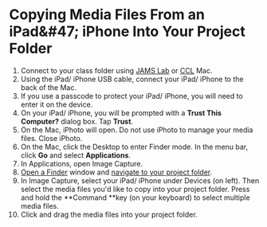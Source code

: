 # Copying Media Files From an iPad&\#47; iPhone Into Your Project Folder

1. Connect to your class folder using [JAMS Lab](https://jjloomis.gitbooks.io/file-and-folder-management/content/connecting-in-jams-lab.html) or [CCL](https://jjloomis.gitbooks.io/file-and-folder-management/content/connecting-in-campus-computer-lab.html) Mac.
2. Using the iPad/ iPhone USB cable, connect your iPad/ iPhone to the back of the Mac.
3. If you use a passcode to protect your iPad/ iPhone, you will need to enter it on the device.
4. On your iPad/ iPhone, you will be prompted with a **Trust This Computer?** dialog box. Tap **Trust**.
5. On the Mac, iPhoto will open. Do not use iPhoto to manage your media files. Close iPhoto.
6. On the Mac, click the Desktop to enter Finder mode. In the menu bar, click **Go** and select **Applications**.
7. In Applications, open Image Capture.
8. [Open a Finder](https://jjloomis.gitbooks.io/file-and-folder-management/content/opening-multiple-finder-windows.html) window and [navigate to your project folder](https://jjloomis.gitbooks.io/file-and-folder-management/content/navigating-folder-tree.html).
9. In Image Capture, select your iPad/ iPhone under Devices \(on left\). Then select the media files you'd like to copy into your project folder. Press and hold the **Command **key \(on your keyboard\) to select multiple media files.
10. Click and drag the media files into your project folder.



